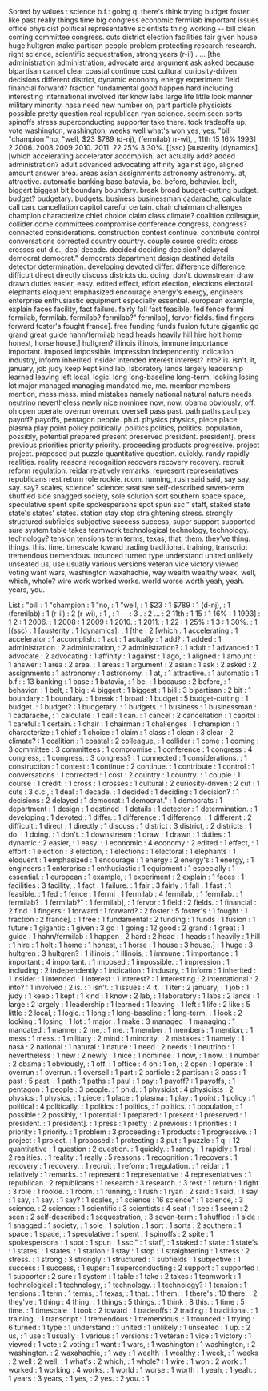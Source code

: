 Sorted by values :
science b.f.: going q: there's think trying budget foster like past really things time big congress economic fermilab important issues office physicist political representative scientists thing working -- bill clean coming committee congress. cuts district election facilities fair given house huge hultgren make partisan people problem protecting research research. right science, scientific sequestration, strong years (r-il) . ... [the administration administration, advocate area argument ask asked because bipartisan cancel clear coastal continue cost cultural curiosity-driven decisions different district, dynamic economy energy experiment field financial forward? fraction fundamental good happen hard including interesting international involved iter know labs large life little look manner military minority. nasa need new number on, part particle physicists possible pretty question real republican ryan science. seem seen sorts spinoffs stress superconducting supporter take there. took tradeoffs up. vote washington, washington. weeks well what's won yes, yes. "bill "champion "no, "well, $23 $789 (d-nj), (fermilab) (r-wi), , 11th 15 16% 1993] 2 2006. 2008 2009 2010. 2011. 22 25% 3 30%. [(ssc) [austerity [dynamics]. [which accelerating accelerator accomplish. act actually add? added administration? adult advanced advocating affinity against ago, aligned amount answer area. areas asian assignments astronomy astronomy. at, attractive. automatic banking base batavia, be. before, behavior. belt, biggert biggest bit boundary boundary. break broad budget-cutting budget. budget? budgetary. budgets. business businessman cadarache, calculate call can. cancellation capitol careful certain. chair chairman challenges champion characterize chief choice claim class climate? coalition colleague, collider come committees compromise conference congress, congress? connected considerations. construction contest continue. contribute control conversations corrected country country. couple course credit: cross crosses cut d.c., deal decade. decided deciding decision? delayed democrat democrat." democrats department design destined details detector determination. developing devoted differ. difference difference. difficult direct directly discuss districts do. doing. don't. downstream draw drawn duties easier, easy. edited effect, effort election, elections electoral elephants eloquent emphasized encourage energy's energy, engineers enterprise enthusiastic equipment especially essential. european example, explain faces facility, fact failure. fairly fall fast feasible. fed fence fermi fermilab, fermilab. fermilab? fermilab?" fermilab], fervor fields. find fingers forward foster's fought france]. free funding funds fusion future gigantic go grand great guide hahn/fermilab head heads heavily hill hire holt home honest, horse house.] hultgren? illinois illinois, immune importance important. imposed impossible. impression independently indication industry, inform inherited insider intended interest interest? into? is. isn't. it, january, job judy keep kept kind lab, laboratory lands largely leadership learned leaving left local, logic. long long-baseline long-term, looking losing lot major managed managing mandated me, me. member members mention, mess mess. mind mistakes namely national natural nature needs neutrino nevertheless newly nice nominee now, now. obama obviously, off. oh open operate overrun overrun. oversell pass past. path paths paul pay payoff? payoffs, pentagon people. ph.d. physics physics, piece place plasma play point policy politically. politics politics, politics. population, possibly, potential prepared present preserved president. president]. press previous priorities priority priority. proceeding products progressive. project project. proposed put puzzle quantitative question. quickly. randy rapidly realities. reality reasons recognition recovers recovery recovery. recruit reform regulation. reidar relatively remarks. represent representatives republicans rest return role rookie. room. running, rush said said, say say, say. say? scales, science" science: seat see self-described seven-term shuffled side snagged society, sole solution sort southern space space, speculative spent spite spokespersons spot spun ssc." staff, staked state state's states' states. station stay stop straightening stress. strongly structured subfields subjective success success, super support supported sure system table takes teamwork technological technology, technology. technology? tension tensions term terms, texas, that. them. they've thing. things. this. time. timescale toward trading traditional. training, transcript tremendous tremendous. trounced turned type understand united unlikely unseated us, use usually various versions veteran vice victory viewed voting want wars, washington waxahachie, way wealth wealthy week, well, which, whole? wire work worked works. world worse worth yeah, yeah. years, you. 

List :
"bill : 1
"champion : 1
"no, : 1
"well, : 1
$23 : 1
$789 : 1
(d-nj), : 1
(fermilab) : 1
(r-il) : 2
(r-wi), : 1
, : 1
-- : 3
. : 2
... : 2
11th : 1
15 : 1
16% : 1
1993] : 1
2 : 1
2006. : 1
2008 : 1
2009 : 1
2010. : 1
2011. : 1
22 : 1
25% : 1
3 : 1
30%. : 1
[(ssc) : 1
[austerity : 1
[dynamics]. : 1
[the : 2
[which : 1
accelerating : 1
accelerator : 1
accomplish. : 1
act : 1
actually : 1
add? : 1
added : 1
administration : 2
administration, : 2
administration? : 1
adult : 1
advanced : 1
advocate : 2
advocating : 1
affinity : 1
against : 1
ago, : 1
aligned : 1
amount : 1
answer : 1
area : 2
area. : 1
areas : 1
argument : 2
asian : 1
ask : 2
asked : 2
assignments : 1
astronomy : 1
astronomy. : 1
at, : 1
attractive. : 1
automatic : 1
b.f.: : 13
banking : 1
base : 1
batavia, : 1
be. : 1
because : 2
before, : 1
behavior. : 1
belt, : 1
big : 4
biggert : 1
biggest : 1
bill : 3
bipartisan : 2
bit : 1
boundary : 1
boundary. : 1
break : 1
broad : 1
budget : 5
budget-cutting : 1
budget. : 1
budget? : 1
budgetary. : 1
budgets. : 1
business : 1
businessman : 1
cadarache, : 1
calculate : 1
call : 1
can. : 1
cancel : 2
cancellation : 1
capitol : 1
careful : 1
certain. : 1
chair : 1
chairman : 1
challenges : 1
champion : 1
characterize : 1
chief : 1
choice : 1
claim : 1
class : 1
clean : 3
clear : 2
climate? : 1
coalition : 1
coastal : 2
colleague, : 1
collider : 1
come : 1
coming : 3
committee : 3
committees : 1
compromise : 1
conference : 1
congress : 4
congress, : 1
congress. : 3
congress? : 1
connected : 1
considerations. : 1
construction : 1
contest : 1
continue : 2
continue. : 1
contribute : 1
control : 1
conversations : 1
corrected : 1
cost : 2
country : 1
country. : 1
couple : 1
course : 1
credit: : 1
cross : 1
crosses : 1
cultural : 2
curiosity-driven : 2
cut : 1
cuts : 3
d.c., : 1
deal : 1
decade. : 1
decided : 1
deciding : 1
decision? : 1
decisions : 2
delayed : 1
democrat : 1
democrat." : 1
democrats : 1
department : 1
design : 1
destined : 1
details : 1
detector : 1
determination. : 1
developing : 1
devoted : 1
differ. : 1
difference : 1
difference. : 1
different : 2
difficult : 1
direct : 1
directly : 1
discuss : 1
district : 3
district, : 2
districts : 1
do. : 1
doing. : 1
don't. : 1
downstream : 1
draw : 1
drawn : 1
duties : 1
dynamic : 2
easier, : 1
easy. : 1
economic : 4
economy : 2
edited : 1
effect, : 1
effort : 1
election : 3
election, : 1
elections : 1
electoral : 1
elephants : 1
eloquent : 1
emphasized : 1
encourage : 1
energy : 2
energy's : 1
energy, : 1
engineers : 1
enterprise : 1
enthusiastic : 1
equipment : 1
especially : 1
essential. : 1
european : 1
example, : 1
experiment : 2
explain : 1
faces : 1
facilities : 3
facility, : 1
fact : 1
failure. : 1
fair : 3
fairly : 1
fall : 1
fast : 1
feasible. : 1
fed : 1
fence : 1
fermi : 1
fermilab : 4
fermilab, : 1
fermilab. : 1
fermilab? : 1
fermilab?" : 1
fermilab], : 1
fervor : 1
field : 2
fields. : 1
financial : 2
find : 1
fingers : 1
forward : 1
forward? : 2
foster : 5
foster's : 1
fought : 1
fraction : 2
france]. : 1
free : 1
fundamental : 2
funding : 1
funds : 1
fusion : 1
future : 1
gigantic : 1
given : 3
go : 1
going : 12
good : 2
grand : 1
great : 1
guide : 1
hahn/fermilab : 1
happen : 2
hard : 2
head : 1
heads : 1
heavily : 1
hill : 1
hire : 1
holt : 1
home : 1
honest, : 1
horse : 1
house : 3
house.] : 1
huge : 3
hultgren : 3
hultgren? : 1
illinois : 1
illinois, : 1
immune : 1
importance : 1
important : 4
important. : 1
imposed : 1
impossible. : 1
impression : 1
including : 2
independently : 1
indication : 1
industry, : 1
inform : 1
inherited : 1
insider : 1
intended : 1
interest : 1
interest? : 1
interesting : 2
international : 2
into? : 1
involved : 2
is. : 1
isn't. : 1
issues : 4
it, : 1
iter : 2
january, : 1
job : 1
judy : 1
keep : 1
kept : 1
kind : 1
know : 2
lab, : 1
laboratory : 1
labs : 2
lands : 1
large : 2
largely : 1
leadership : 1
learned : 1
leaving : 1
left : 1
life : 2
like : 5
little : 2
local, : 1
logic. : 1
long : 1
long-baseline : 1
long-term, : 1
look : 2
looking : 1
losing : 1
lot : 1
major : 1
make : 3
managed : 1
managing : 1
mandated : 1
manner : 2
me, : 1
me. : 1
member : 1
members : 1
mention, : 1
mess : 1
mess. : 1
military : 2
mind : 1
minority. : 2
mistakes : 1
namely : 1
nasa : 2
national : 1
natural : 1
nature : 1
need : 2
needs : 1
neutrino : 1
nevertheless : 1
new : 2
newly : 1
nice : 1
nominee : 1
now, : 1
now. : 1
number : 2
obama : 1
obviously, : 1
off. : 1
office : 4
oh : 1
on, : 2
open : 1
operate : 1
overrun : 1
overrun. : 1
oversell : 1
part : 2
particle : 2
partisan : 3
pass : 1
past : 5
past. : 1
path : 1
paths : 1
paul : 1
pay : 1
payoff? : 1
payoffs, : 1
pentagon : 1
people : 3
people. : 1
ph.d. : 1
physicist : 4
physicists : 2
physics : 1
physics, : 1
piece : 1
place : 1
plasma : 1
play : 1
point : 1
policy : 1
political : 4
politically. : 1
politics : 1
politics, : 1
politics. : 1
population, : 1
possible : 2
possibly, : 1
potential : 1
prepared : 1
present : 1
preserved : 1
president. : 1
president]. : 1
press : 1
pretty : 2
previous : 1
priorities : 1
priority : 1
priority. : 1
problem : 3
proceeding : 1
products : 1
progressive. : 1
project : 1
project. : 1
proposed : 1
protecting : 3
put : 1
puzzle : 1
q: : 12
quantitative : 1
question : 2
question. : 1
quickly. : 1
randy : 1
rapidly : 1
real : 2
realities. : 1
reality : 1
really : 5
reasons : 1
recognition : 1
recovers : 1
recovery : 1
recovery. : 1
recruit : 1
reform : 1
regulation. : 1
reidar : 1
relatively : 1
remarks. : 1
represent : 1
representative : 4
representatives : 1
republican : 2
republicans : 1
research : 3
research. : 3
rest : 1
return : 1
right : 3
role : 1
rookie. : 1
room. : 1
running, : 1
rush : 1
ryan : 2
said : 1
said, : 1
say : 1
say, : 1
say. : 1
say? : 1
scales, : 1
science : 16
science" : 1
science, : 3
science. : 2
science: : 1
scientific : 3
scientists : 4
seat : 1
see : 1
seem : 2
seen : 2
self-described : 1
sequestration, : 3
seven-term : 1
shuffled : 1
side : 1
snagged : 1
society, : 1
sole : 1
solution : 1
sort : 1
sorts : 2
southern : 1
space : 1
space, : 1
speculative : 1
spent : 1
spinoffs : 2
spite : 1
spokespersons : 1
spot : 1
spun : 1
ssc." : 1
staff, : 1
staked : 1
state : 1
state's : 1
states' : 1
states. : 1
station : 1
stay : 1
stop : 1
straightening : 1
stress : 2
stress. : 1
strong : 3
strongly : 1
structured : 1
subfields : 1
subjective : 1
success : 1
success, : 1
super : 1
superconducting : 2
support : 1
supported : 1
supporter : 2
sure : 1
system : 1
table : 1
take : 2
takes : 1
teamwork : 1
technological : 1
technology, : 1
technology. : 1
technology? : 1
tension : 1
tensions : 1
term : 1
terms, : 1
texas, : 1
that. : 1
them. : 1
there's : 10
there. : 2
they've : 1
thing : 4
thing. : 1
things : 5
things. : 1
think : 8
this. : 1
time : 5
time. : 1
timescale : 1
took : 2
toward : 1
tradeoffs : 2
trading : 1
traditional. : 1
training, : 1
transcript : 1
tremendous : 1
tremendous. : 1
trounced : 1
trying : 6
turned : 1
type : 1
understand : 1
united : 1
unlikely : 1
unseated : 1
up. : 2
us, : 1
use : 1
usually : 1
various : 1
versions : 1
veteran : 1
vice : 1
victory : 1
viewed : 1
vote : 2
voting : 1
want : 1
wars, : 1
washington : 1
washington, : 2
washington. : 2
waxahachie, : 1
way : 1
wealth : 1
wealthy : 1
week, : 1
weeks : 2
well : 2
well, : 1
what's : 2
which, : 1
whole? : 1
wire : 1
won : 2
work : 1
worked : 1
working : 4
works. : 1
world : 1
worse : 1
worth : 1
yeah, : 1
yeah. : 1
years : 3
years, : 1
yes, : 2
yes. : 2
you. : 1
